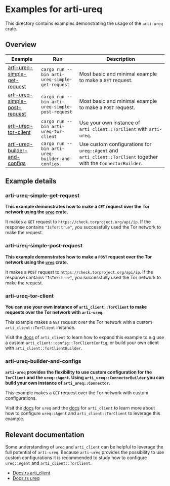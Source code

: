 # Examples for arti-ureq

This directory contains examples demonstrating the usage of the `arti-ureq` crate.

## Overview

| Example | Run | Description |
| --- | --- | --- |
| [arti-ureq-simple-get-request](src/bin/arti-ureq-simple-get-request.rs) | `cargo run --bin arti-ureq-simple-get-request` | Most basic and minimal example to make a `GET` request. |
| [arti-ureq-simple-post-request](src/bin/arti-ureq-simple-post-request.rs) | `cargo run --bin arti-ureq-simple-post-request` | Most basic and minimal example to make a `POST` request. |
| [arti-ureq-tor-client](src/bin/arti-ureq-tor-client.rs) | `cargo run --bin arti-ureq-tor-client` | Use your own instance of `arti_client::TorClient` with `arti-ureq`. |
| [arti-ureq-builder-and-configs](src/bin/arti-ureq-builder-and-configs.rs) | `cargo run --bin arti-ureq-builder-and-configs` | Use custom configurations for `ureq::Agent` and `arti_client::TorClient` together with the `ConnectorBuilder`. |


## Example details

### arti-ureq-simple-get-request

**This example demonstrates how to make a `GET` request over the Tor network using the [`ureq`](https://docs.rs/ureq/latest/ureq) crate.**

It makes a `GET` request to `https://check.torproject.org/api/ip`. If the response contains `"IsTor:true"`, you successfully used the Tor network to make the request.


### arti-ureq-simple-post-request

**This example demonstrates how to make a `POST` request over the Tor network using the [`ureq`](https://docs.rs/ureq/latest/ureq) crate.**

It makes a `POST` request to `https://check.torproject.org/api/ip`. If the response contains `"IsTor:true"`, you successfully used the Tor network to make the request. 


### arti-ureq-tor-client

**You can use your own instance of `arti_client::TorClient` to make requests over the Tor network with `arti-ureq`.**

This example makes a `GET` request over the Tor network with a custom `arti_client::TorClient` instance.

Visit the [docs](https://docs.rs/arti-client/latest/arti_client) of `arti_client` to learn how to expand this example
to e.g use a custom `arti_client::config::TorClientConfig`, or build your own client with `arti_client::TorClientBuilder`.


### arti-ureq-builder-and-configs

**`arti-ureq` provides the flexibility to use custom configuration for the `TorClient` and the `ureq::Agent`.
Using `arti_ureq::ConnectorBuilder` you can build your own instance of `arti_ureq::Connector`.**

This example makes a `GET` request over the Tor network with custom configurations.

Visit the [docs](https://docs.rs/ureq/latest/ureq) for `ureq` and the [docs](https://docs.rs/arti-client/latest/arti_client)
for `arti_client` to learn more about how to configure `ureq::Agent` and `arti_client::TorClient` to leverage this example.


## Relevant documentation

Some understanding of `ureq` and `arti_client` can be helpful to leverage the full potential of `arti-ureq`.
Because `arti-ureq` provides the possibility to use custom configurations it is recommended to study how to 
configure `ureq::Agent` and `arti_client::TorClient`.

- [Docs.rs arti_client](https://docs.rs/arti-client/latest/arti_client)
- [Docs.rs ureq](https://docs.rs/ureq/latest/ureq)

